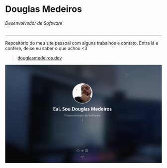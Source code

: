 # Douglas Medeiros
###### Desenvolvedor de Software

---

Repositório do meu site pessoal com alguns trabalhos e contato. Entra lá e confere, deixe eu saber o que achou <3

> [douglasmedeiros.dev](https://douglasmedeiros.dev)

![screenshot](./assets/images/screenshot.png)